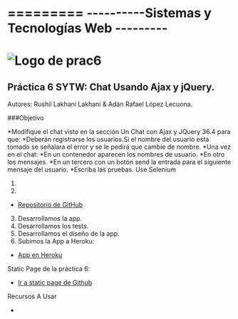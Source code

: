 =========
----------Sistemas y Tecnologías Web ---------
=========
![Logo de prac6](http://www.comunicacionvisible.com/wp-content/uploads/2014/01/app.jpg "Logo de prac6")
=========
Práctica 6 SYTW: Chat Usando Ajax y jQuery.
---------
Autores: Rushil Lakhani Lakhani & Adán Rafael López Lecuona.

###Objetivo

*Modifique el chat visto en la sección Un Chat con Ajax y JQuery 36.4 para que:
*Deberán registrarse los usuarios.Si el nombre del usuario esta tomado se señalara el error y se le pedirá que cambie de nombre.
*Una vez en el chat:
*En un contenedor aparecen los nombres de usuario.
*En otro los mensajes.
*En un tercero con un botón send la entrada para el siguiente mensaje del usuario.
*Escriba las pruebas. Use Selenium 

1. 

2. 
  * [Repositorio de GitHub](https://github.com/XandoBit/practica6)
3. Desarrollamos la app.
4. Desarrollamos los tests.
5. Desarrollamos el diseño de la app.
6. Subimos la App a Heroku:
  * [App en Heroku](https://prac6.herokuapp.com)

  
 
Static Page de la práctica 6:
  * [Ir a static page de Github](http://xandobit.github.io/webpageSYTW.github.io/) 



Recursos A Usar
 
-
